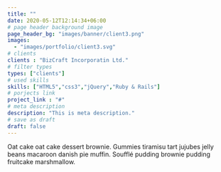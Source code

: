 ```yaml
---
title: ""
date: 2020-05-12T12:14:34+06:00
# page header background image
page_header_bg: "images/banner/client3.png"
images: 
  - "images/portfolio/client3.svg"
# clients
clients : "BizCraft Incorporatin Ltd."
# filter types
types: ["clients"]
# used skills
skills: ["HTML5","css3","jQuery","Ruby & Rails"]
# porjects link
project_link : "#"
# meta description
description: "This is meta description."
# save as draft
draft: false
---
```


Oat cake oat cake dessert brownie. Gummies tiramisu tart jujubes jelly beans macaroon danish pie muffin. Soufflé pudding brownie pudding fruitcake marshmallow.
